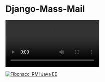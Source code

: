 # Django-Mass-Mail

![](https://github.com/mohammadfayaj/Django-Mass-Mail/blob/f82c400492a01c16356e909ad3cf57b706a34b8c/Untitled%20Project%20%E2%80%90%20Made%20with%20Clipchamp.mp4)

[![Fibonacci RMI Java EE](http://img.youtube.com/vi/nX_inqaAzOI/0.jpg)](https://www.youtube.com/watch?v=nX_inqaAzOI&feature=youtu.be&hd=1 "RMI Fibonacci Java")
